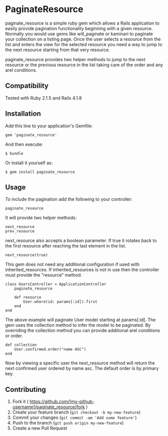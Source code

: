 # PaginateResource

paginate_resource is a simple ruby gem which allows a Rails application to easily
provide pagination functionality beginning with a given resource. Normally you would use gems
like will_paginate or kaminari to paginate your collection on a listing page.
Once the user selects a resource from the list and enters the view for the selected resource you
need a way to jump to the next resource starting from that very resource.

paginate_resource provides two helper methods to jump to the next resource
or the previous resource in the list taking care of the order and any arel conditions.

## Compatibility

Tested with Ruby 2.1.5 and Rails 4.1.8

## Installation

Add this line to your application's Gemfile:

    gem 'paginate_resource'

And then execute:

    $ bundle

Or install it yourself as:

    $ gem install paginate_resource

## Usage

To include the pagination add the following to your controller:

    paginate_resource
    
It will provide two helper methods:

    next_resource
    prev_resource
    
next_resource also accepts a boolean parameter. If true it rotates back to the first
resource after reaching the last element in the list.

    next_resource(true)
    
This gem does not need any additional configuration if used with inherited_resources.
If inherited_resources is not in use then the controller must provide the "resource" method.

    class UsersController < ApplicationController
        paginate_resource
        
        def resource
            User.where(id: params[:id]).first
        end
    end
    
The above example will paginate User model starting at params[:id]. 
The gem uses the collection method to infer the model to be paginated.
By overriding the collection method you can provide additional arel conditions or order.

    def collection
        User.confirmed.order("name ASC")
    end
    
Now by viewing a specific user the next_resource method will return the next confirmed user
ordered by name asc. The default order is by primary key.

## Contributing

1. Fork it ( https://github.com/[my-github-username]/paginate_resource/fork )
2. Create your feature branch (`git checkout -b my-new-feature`)
3. Commit your changes (`git commit -am 'Add some feature'`)
4. Push to the branch (`git push origin my-new-feature`)
5. Create a new Pull Request
